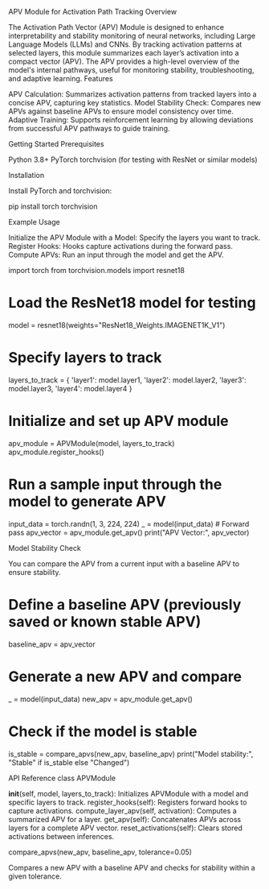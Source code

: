 APV Module for Activation Path Tracking
Overview

The Activation Path Vector (APV) Module is designed to enhance interpretability and stability monitoring of neural networks, including Large Language Models (LLMs) and CNNs. By tracking activation patterns at selected layers, this module summarizes each layer’s activation into a compact vector (APV). The APV provides a high-level overview of the model's internal pathways, useful for monitoring stability, troubleshooting, and adaptive learning.
Features

  APV Calculation: Summarizes activation patterns from tracked layers into a concise APV, capturing key statistics.
  Model Stability Check: Compares new APVs against baseline APVs to ensure model consistency over time.
  Adaptive Training: Supports reinforcement learning by allowing deviations from successful APV pathways to guide training.

Getting Started
Prerequisites

  Python 3.8+
  PyTorch
  torchvision (for testing with ResNet or similar models)

Installation

Install PyTorch and torchvision:

pip install torch torchvision

Example Usage

  Initialize the APV Module with a Model: Specify the layers you want to track.
  Register Hooks: Hooks capture activations during the forward pass.
  Compute APVs: Run an input through the model and get the APV.

import torch
from torchvision.models import resnet18

# Load the ResNet18 model for testing
model = resnet18(weights="ResNet18_Weights.IMAGENET1K_V1")

# Specify layers to track
layers_to_track = {
    'layer1': model.layer1,
    'layer2': model.layer2,
    'layer3': model.layer3,
    'layer4': model.layer4
}

# Initialize and set up APV module
apv_module = APVModule(model, layers_to_track)
apv_module.register_hooks()

# Run a sample input through the model to generate APV
input_data = torch.randn(1, 3, 224, 224)
_ = model(input_data)  # Forward pass
apv_vector = apv_module.get_apv()
print("APV Vector:", apv_vector)

  Model Stability Check

You can compare the APV from a current input with a baseline APV to ensure stability.

# Define a baseline APV (previously saved or known stable APV)
baseline_apv = apv_vector

# Generate a new APV and compare
_ = model(input_data)
new_apv = apv_module.get_apv()

# Check if the model is stable
is_stable = compare_apvs(new_apv, baseline_apv)
print("Model stability:", "Stable" if is_stable else "Changed")

API Reference
class APVModule

   __init__(self, model, layers_to_track): Initializes APVModule with a model and specific layers to track.
    register_hooks(self): Registers forward hooks to capture activations.
    compute_layer_apv(self, activation): Computes a summarized APV for a layer.
    get_apv(self): Concatenates APVs across layers for a complete APV vector.
    reset_activations(self): Clears stored activations between inferences.

compare_apvs(new_apv, baseline_apv, tolerance=0.05)

  Compares a new APV with a baseline APV and checks for stability within a given tolerance.
